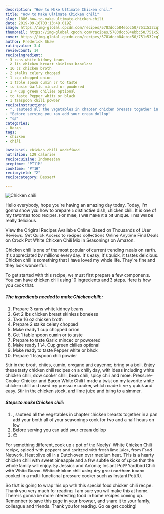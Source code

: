 ```yaml
---
description: "How to Make Ultimate Chicken chili"
title: "How to Make Ultimate Chicken chili"
slug: 1886-how-to-make-ultimate-chicken-chili
date: 2019-09-16T03:13:48.019Z
image: https://img-global.cpcdn.com/recipes/5783dccb84ebbc50/751x532cq70/chicken-chili-recipe-main-photo.jpg
thumbnail: https://img-global.cpcdn.com/recipes/5783dccb84ebbc50/751x532cq70/chicken-chili-recipe-main-photo.jpg
cover: https://img-global.cpcdn.com/recipes/5783dccb84ebbc50/751x532cq70/chicken-chili-recipe-main-photo.jpg
author: Frederick Shaw
ratingvalue: 3.4
reviewcount: 14
recipeingredient:
- 3 cans white kidney beans
- 2 lbs chicken breast skinless boneless
- 16 oz chicken broth
- 2 stalks celery chopped
- 1 cup chopped onion
- 1 table spoon cumin or to taste
- to taste Garlic minced or powdered
- 1 4 Cup green chilies optional
- to taste Pepper white or black
- 1 teaspoon chili powder
recipeinstructions:
- ", sauteed all the vegetables in chapter chicken breasts together in a pan add your broth all of your seasonings cook for two and a half hours on low"
- "Before serving you can add sour cream dollop"
- "😌"
categories:
- Resep
tags:
- chicken
- chili

katakunci: chicken chili undefined
nutrition: 129 calories
recipecuisine: Indonesian
preptime: "PT11M"
cooktime: "PT1H"
recipeyield: "2"
recipecategory: Dessert

---
```



![Chicken chili](https://img-global.cpcdn.com/recipes/5783dccb84ebbc50/751x532cq70/chicken-chili-recipe-main-photo.jpg)

Hello everybody, hope you're having an amazing day today. Today, I'm gonna show you how to prepare a distinctive dish, chicken chili. It is one of my favorites food recipes. For mine, I will make it a bit unique. This will be really delicious.

View the Original Recipes Available Online. Based on Thousands of User Reviews. Get Quick Access to recipes collections Online Anytime Find Deals on Crock Pot White Chicken Chili Mix in Seasonings on Amazon.

Chicken chili is one of the most popular of current trending meals on earth. It's appreciated by millions every day. It's easy, it's quick, it tastes delicious. Chicken chili is something that I have loved my whole life. They're fine and they look wonderful.


To get started with this recipe, we must first prepare a few components. You can have chicken chili using 10 ingredients and 3 steps. Here is how you cook that.

##### The ingredients needed to make Chicken chili::

1. Prepare 3 cans white kidney beans
1. Get 2 lbs chicken breast skinless boneless
1. Take 16 oz chicken broth
1. Prepare 2 stalks celery chopped
1. Make ready 1 cup chopped onion
1. Get 1 table spoon cumin or to taste
1. Prepare to taste Garlic minced or powdered
1. Make ready 1 \4. Cup green chilies optional
1. Make ready to taste Pepper white or black
1. Prepare 1 teaspoon chili powder


Stir in the broth, chiles, cumin, oregano and cayenne; bring to a boil. Enjoy these tasty chicken chili recipes on a chilly day, with ideas including white chicken chili, slow cooker chili, bean chili, spicy chili and more. Pressure-Cooker Chicken and Bacon White Chili I made a twist on my favorite white chicken chili and used my pressure cooker, which made it very quick and easy. Stir in the chicken stock, and lime juice and bring to a simmer. 

##### Steps to make Chicken chili:

1. , sauteed all the vegetables in chapter chicken breasts together in a pan add your broth all of your seasonings cook for two and a half hours on low
1. Before serving you can add sour cream dollop
1. 😌


For something different, cook up a pot of the Neelys&#39; White Chicken Chili recipe, spiced with peppers and spritzed with fresh lime juice, from Food Network. Heat olive oil in a Dutch oven over medium heat. This is a hearty chicken chili with sweet pineapple and a few subtle kicks of spice that the whole family will enjoy. By Jessica and Antonia; Instant Pot® Yardbird Chili with White Beans. White chicken chili using dry great northern beans cooked in a multi-functional pressure cooker such as Instant Pot(R). 

So that is going to wrap this up with this special food chicken chili recipe. Thank you very much for reading. I am sure you will make this at home. There is gonna be more interesting food in home recipes coming up. Remember to save this page in your browser, and share it to your family, colleague and friends. Thank you for reading. Go on get cooking!
